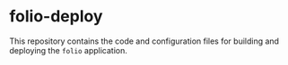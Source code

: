 # folio-deploy

This repository contains the code and configuration files for building and
deploying the `folio` application.
